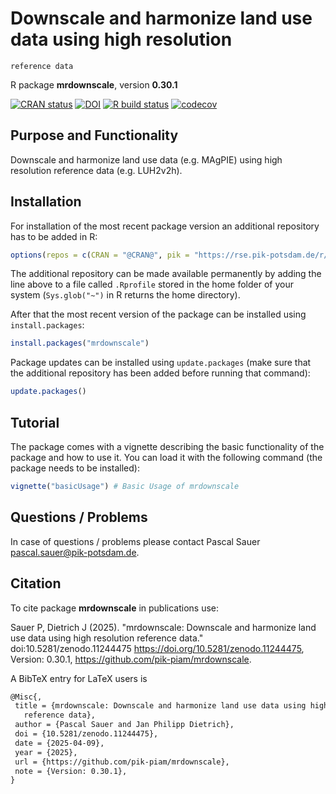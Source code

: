 # Downscale and harmonize land use data using high resolution
    reference data

R package **mrdownscale**, version **0.30.1**

[![CRAN status](https://www.r-pkg.org/badges/version/mrdownscale)](https://cran.r-project.org/package=mrdownscale) [![DOI](https://zenodo.org/badge/DOI/10.5281/zenodo.11244475.svg)](https://doi.org/10.5281/zenodo.11244475) [![R build status](https://github.com/pik-piam/mrdownscale/workflows/check/badge.svg)](https://github.com/pik-piam/mrdownscale/actions) [![codecov](https://codecov.io/gh/pik-piam/mrdownscale/branch/master/graph/badge.svg)](https://app.codecov.io/gh/pik-piam/mrdownscale) 

## Purpose and Functionality

Downscale and harmonize land use data (e.g. MAgPIE) using
    high resolution reference data (e.g. LUH2v2h).


## Installation

For installation of the most recent package version an additional repository has to be added in R:

```r
options(repos = c(CRAN = "@CRAN@", pik = "https://rse.pik-potsdam.de/r/packages"))
```
The additional repository can be made available permanently by adding the line above to a file called `.Rprofile` stored in the home folder of your system (`Sys.glob("~")` in R returns the home directory).

After that the most recent version of the package can be installed using `install.packages`:

```r 
install.packages("mrdownscale")
```

Package updates can be installed using `update.packages` (make sure that the additional repository has been added before running that command):

```r 
update.packages()
```

## Tutorial

The package comes with a vignette describing the basic functionality of the package and how to use it. You can load it with the following command (the package needs to be installed):

```r
vignette("basicUsage") # Basic Usage of mrdownscale
```

## Questions / Problems

In case of questions / problems please contact Pascal Sauer <pascal.sauer@pik-potsdam.de>.

## Citation

To cite package **mrdownscale** in publications use:

Sauer P, Dietrich J (2025). "mrdownscale: Downscale and harmonize land use data using high resolution reference data." doi:10.5281/zenodo.11244475 <https://doi.org/10.5281/zenodo.11244475>, Version: 0.30.1, <https://github.com/pik-piam/mrdownscale>.

A BibTeX entry for LaTeX users is

 ```latex
@Misc{,
  title = {mrdownscale: Downscale and harmonize land use data using high resolution
    reference data},
  author = {Pascal Sauer and Jan Philipp Dietrich},
  doi = {10.5281/zenodo.11244475},
  date = {2025-04-09},
  year = {2025},
  url = {https://github.com/pik-piam/mrdownscale},
  note = {Version: 0.30.1},
}
```
